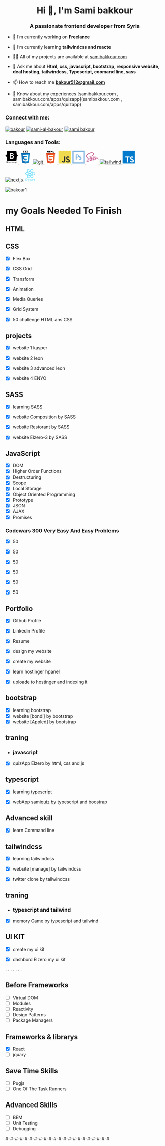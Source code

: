 <h1 align="center">Hi 👋, I'm Sami bakkour</h1>
<h3 align="center">A passionate frontend developer from Syria</h3>

- 🔭 I’m currently working on **Freelance**

- 🌱 I’m currently learning **tailwindcss and reacte**

- 👨‍💻 All of my projects are available at [samibakkour.com](samibakkour.com)

- 💬 Ask me about **Html, css, javascript, bootstrap, responsive website, deal hosting, tailwindcss, Typescript, coomand line, sass**

- 📫 How to reach me **bakour512@gmail.com**

- 📄 Know about my experiences [samibakkour.com , samibakkour.com/apps/quizapp](samibakkour.com , samibakkour.com/apps/quizapp)

<h3 align="left">Connect with me:</h3>
<p align="left">
<a href="https://codepen.io/bakour" target="blank"><img align="center" src="https://raw.githubusercontent.com/rahuldkjain/github-profile-readme-generator/master/src/images/icons/Social/codepen.svg" alt="bakour" height="30" width="40" /></a>
<a href="https://linkedin.com/in/sami-al-bakour" target="blank"><img align="center" src="https://raw.githubusercontent.com/rahuldkjain/github-profile-readme-generator/master/src/images/icons/Social/linked-in-alt.svg" alt="sami-al-bakour" height="30" width="40" /></a>
<a href="https://fb.com/sami bakour" target="blank"><img align="center" src="https://raw.githubusercontent.com/rahuldkjain/github-profile-readme-generator/master/src/images/icons/Social/facebook.svg" alt="sami bakour" height="30" width="40" /></a>
</p>

<h3 align="left">Languages and Tools:</h3>
<p align="left"> <a href="https://getbootstrap.com" target="_blank" rel="noreferrer"> <img src="https://raw.githubusercontent.com/devicons/devicon/master/icons/bootstrap/bootstrap-plain-wordmark.svg" alt="bootstrap" width="40" height="40"/> </a> <a href="https://www.w3schools.com/css/" target="_blank" rel="noreferrer"> <img src="https://raw.githubusercontent.com/devicons/devicon/master/icons/css3/css3-original-wordmark.svg" alt="css3" width="40" height="40"/> </a> <a href="https://git-scm.com/" target="_blank" rel="noreferrer"> <img src="https://www.vectorlogo.zone/logos/git-scm/git-scm-icon.svg" alt="git" width="40" height="40"/> </a> <a href="https://www.w3.org/html/" target="_blank" rel="noreferrer"> <img src="https://raw.githubusercontent.com/devicons/devicon/master/icons/html5/html5-original-wordmark.svg" alt="html5" width="40" height="40"/> </a> <a href="https://developer.mozilla.org/en-US/docs/Web/JavaScript" target="_blank" rel="noreferrer"> <img src="https://raw.githubusercontent.com/devicons/devicon/master/icons/javascript/javascript-original.svg" alt="javascript" width="40" height="40"/> </a> <a href="https://www.photoshop.com/en" target="_blank" rel="noreferrer"> <img src="https://raw.githubusercontent.com/devicons/devicon/master/icons/photoshop/photoshop-line.svg" alt="photoshop" width="40" height="40"/> </a> <a href="https://sass-lang.com" target="_blank" rel="noreferrer"> <img src="https://raw.githubusercontent.com/devicons/devicon/master/icons/sass/sass-original.svg" alt="sass" width="40" height="40"/> </a> <a href="https://tailwindcss.com/" target="_blank" rel="noreferrer"> <img src="https://www.vectorlogo.zone/logos/tailwindcss/tailwindcss-icon.svg" alt="tailwind" width="40" height="40"/> </a> <a href="https://www.typescriptlang.org/" target="_blank" rel="noreferrer"> <img src="https://raw.githubusercontent.com/devicons/devicon/master/icons/typescript/typescript-original.svg" alt="typescript" width="40" height="40"/> </a> </p><p align="left"> <a href="https://nextjs.org/" target="_blank" rel="noreferrer"> <img src="https://cdn.worldvectorlogo.com/logos/nextjs-2.svg" alt="nextjs" width="40" height="40"/> </a> <a href="https://reactjs.org/" target="_blank" rel="noreferrer"> <img src="https://raw.githubusercontent.com/devicons/devicon/master/icons/react/react-original-wordmark.svg" alt="react" width="40" height="40"/> </a> </p>

<p><img align="center" src="https://github-readme-stats.vercel.app/api/top-langs?username=bakour1&show_icons=true&locale=en&layout=compact" alt="bakour1" /></p>



#
# my Goals Needed To Finish 

## HTML

## CSS

- [x] Flex Box
- [x] CSS Grid
- [x] Transform
- [x] Animation
- [x] Media Queries
- [x] Grid System
- [x] 50 challenge HTML ans CSS


## projects

- [x] website 1 kasper
- [x] website 2 leon
- [x] website 3 advanced leon
- [x] website 4 ENYO


## SASS

- [x] learning SASS
- [x] website Composition by SASS
- [x] website Restorant by SASS
- [x] website Elzero-3 by SASS


## JavaScript

- [x] DOM
- [x] Higher Order Functions
- [x] Destructuring
- [x] Scope
- [x] Local Storage
- [x] Object Oriented Programming
- [x] Prototype
- [x] JSON
- [x] AJAX
- [x] Promises

### Codewars 300 Very Easy And Easy Problems

- [x] 50
- [x] 50
- [x] 50
- [x] 50
- [x] 50
- [x] 50


## Portfolio
- [x] Github Profile
- [x] Linkedin Profile
- [x] Resume
- [x] design my website
- [x] create my website
- [x] learn hostinger hpanel
- [x] uploade to hostinger and indexing it


## bootstrap

- [x] learning bootstrap
- [x] website [bondi] by bootstrap
- [x] website [Appled] by bootstrap

## traning 
 - ### javascript
- [x] quizApp Elzero by html, css and js

## typescript

- [x] learning typescript
- [x] webApp samiquiz by typescript and boostrap


## Advanced skill

- [x] learn Command line


## tailwindcss

- [x] learning tailwindcss
- [x] website [manage] by tailwindcss
- [x] twitter clone by tailwindcss


## traning 
 - ### typescript and tailwind
- [x] memory Game by typescript and tailwind


## UI KIT

- [x] create my ui kit
- [x] dashbord Elzero my ui kit


.
.
.
.
.
.
.
## Before Frameworks

- [ ] Virtual DOM
- [ ] Modules
- [ ] Reactivity
- [ ] Design Patterns
- [ ] Package Managers

##  Frameworks & librarys

- [x] React
- [ ] jquary

## Save Time Skills

- [ ] Pugjs
- [ ] One Of The Task Runners

## Advanced Skills

- [ ] BEM
- [ ] Unit Testing
- [ ] Debugging

#-#-#-#-#-#-#-#-#-#-#-#-#-#-#-#-#-#-#-#-#-#
